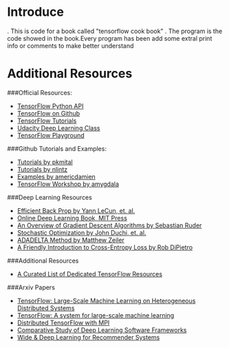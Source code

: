 # Introduce
. This is code for a book called "tensorflow cook book"
. The program is the code showed in the book.Every program has been add some extral print info or comments to make better understand

# Additional Resources

###Official Resources:

 - [TensorFlow Python API](https://www.tensorflow.org/api_docs/python/)
 - [TensorFlow on Github](https://github.com/tensorflow/tensorflow)
 - [TensorFlow Tutorials](https://www.tensorflow.org/tutorials/)
 - [Udacity Deep Learning Class](https://www.udacity.com/course/deep-learning--ud730)
 - [TensorFlow Playground](http://playground.tensorflow.org/)

###Github Tutorials and Examples:

 - [Tutorials by pkmital](https://github.com/pkmital/tensorflow_tutorials)
 - [Tutorials by nlintz](https://github.com/nlintz/TensorFlow-Tutorials)
 - [Examples by americdamien](https://github.com/aymericdamien/TensorFlow-Examples)
 - [TensorFlow Workshop by amygdala](https://github.com/amygdala/tensorflow-workshop)

###Deep Learning Resources

 - [Efficient Back Prop by Yann LeCun, et. al.](http://yann.lecun.com/exdb/publis/pdf/lecun-98b.pdf)
 - [Online Deep Learning Book, MIT Press](http://www.deeplearningbook.org/)
 - [An Overview of Gradient Descent Algorithms by Sebastian Ruder](http://sebastianruder.com/optimizing-gradient-descent/)
 - [Stochastic Optimization by John Duchi, et. al.](http://www.jmlr.org/papers/volume12/duchi11a/duchi11a.pdf)
 - [ADADELTA Method by Matthew Zeiler](http://arxiv.org/abs/1212.5701)
 - [A Friendly Introduction to Cross-Entropy Loss by Rob DiPietro](http://rdipietro.github.io/friendly-intro-to-cross-entropy-loss/)


###Additional Resources

 - [A Curated List of Dedicated TensorFlow Resources](https://github.com/jtoy/awesome-tensorflow/)

###Arxiv Papers

 - [TensorFlow: Large-Scale Machine Learning on Heterogeneous Distributed Systems](http://arxiv.org/abs/1603.04467)
 - [TensorFlow: A system for large-scale machine learning](http://arxiv.org/abs/1605.08695)
 - [Distributed TensorFlow with MPI](https://arxiv.org/abs/1603.02339)
 - [Comparative Study of Deep Learning Software Frameworks](https://arxiv.org/abs/1511.06435)
 - [Wide & Deep Learning for Recommender Systems](https://arxiv.org/abs/1606.07792)